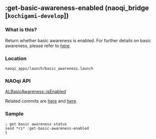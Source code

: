 ## :get-basic-awareness-enabled (naoqi_bridge [`kochigami-develop`])

### What is this?

Return whether basic awareness is enabled. For further details on basic awareness, please refer to [here](http://doc.aldebaran.com/2-5/naoqi/interaction/autonomousabilities/albasicawareness.html#albasicawareness).

### Location

`naoqi_apps/launch/basic_awareness.launch`  

### NAOqi API

[ALBasicAwareness::isEnabled](http://doc.aldebaran.com/2-5/naoqi/interaction/autonomousabilities/albasicawareness-api.html#ALBasicAwarenessProxy::isEnabled)    

Related commits are [here](https://github.com/kochigami/naoqi_bridge/commit/f91bb1ed5598d19d5be4f6186b0710c5b69a5a3d#diff-a526e4a93ddc5f0149214c25d7f13988) and [here](https://github.com/kochigami/naoqi_bridge/commit/8344b35a79e3e465cd43ffc1457254f3b13c6ef1#diff-a526e4a93ddc5f0149214c25d7f13988).  

### Sample

```
; get basic awareness status
send *ri* :get-basic-awareness-enabled
t
```